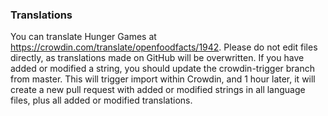 ### Translations
You can translate Hunger Games at https://crowdin.com/translate/openfoodfacts/1942. Please do not edit files directly, as translations made on GitHub will be overwritten.
If you have added or modified a string, you should update the crowdin-trigger branch from master. This will trigger import within Crowdin, and 1 hour later, it will create a new pull request with added or modified strings in all language files, plus all added or modified translations.
